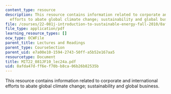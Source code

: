 ```yaml
---
content_type: resource
description: This resource contains information related to corporate and international
  efforts to abate global climate change; sustainability and global business.
file: /courses/22-081j-introduction-to-sustainable-energy-fall-2010/8afda47dff6ef70bb8ca06b26b82535b_MIT22_081JF10_lec24a.pdf
file_type: application/pdf
learning_resource_types: []
ocw_type: OCWFile
parent_title: Lectures and Readings
parent_type: CourseSection
parent_uid: e7a00e10-1594-2743-50ff-a5b52e167aa5
resourcetype: Document
title: MIT22_081JF10_lec24a.pdf
uid: 8afda47d-ff6e-f70b-b8ca-06b26b82535b
---
```

This resource contains information related to corporate and international efforts to abate global climate change; sustainability and global business.


